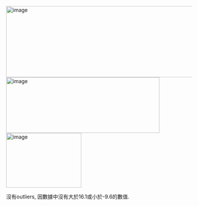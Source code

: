 <img width="534" height="193" alt="image" src="https://github.com/user-attachments/assets/4503c4d0-2b3b-4fe5-aca8-99f423d4c551" />

<img width="416" height="151" alt="image" src="https://github.com/user-attachments/assets/21e587af-c79b-43a7-a4c7-a2e2061b3cf3" />

<img width="204" height="148" alt="image" src="https://github.com/user-attachments/assets/dd7c02be-cdb2-425b-b490-42bd5999f9fe" />


沒有outliers, 因數據中沒有大於16.1或小於-9.6的數值.
